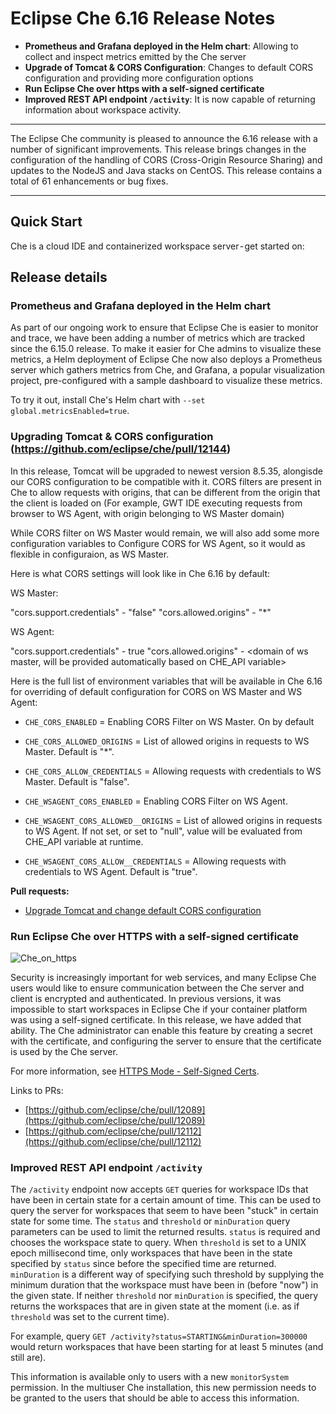 # Eclipse Che 6.16 Release Notes

* **Prometheus and Grafana deployed in the Helm chart**: Allowing to collect and inspect metrics emitted by the Che server
* **Upgrade of Tomcat & CORS Configuration**: Changes to default CORS configuration and providing more configuration options
* **Run Eclipse Che over https with a self-signed certificate**
* **Improved REST API endpoint `/activity`**: It is now capable of returning information about
workspace activity.

---

The Eclipse Che community is pleased to announce the 6.16 release with a number of significant improvements. This release brings changes in the configuration of the handling of CORS (Cross-Origin Resource Sharing) and updates to the NodeJS and Java stacks on CentOS. This release contains a total of 61 enhancements or bug fixes.

---

## Quick Start

Che is a cloud IDE and containerized workspace server - get started on:

## Release details

### Prometheus and Grafana deployed in the Helm chart
As part of our ongoing work to ensure that Eclipse Che is easier to monitor and trace, we have been
adding a number of metrics which are tracked since the 6.15.0 release. To make it easier for Che
admins to visualize these metrics, a Helm deployment of Eclipse Che now also deploys a Prometheus
server which gathers metrics from Che, and Grafana, a popular visualization project, pre-configured
with a sample dashboard to visualize these metrics.

To try it out, install Che's Helm chart with `--set global.metricsEnabled=true`.

### Upgrading Tomcat & CORS configuration (https://github.com/eclipse/che/pull/12144)

In this release, Tomcat  will be upgraded to newest version 8.5.35, alongisde our CORS configuration to be compatible with it.
CORS filters are present in Che to allow requests with origins, that can be different from the origin that the client is loaded on (For example, GWT IDE executing requests from browser to WS Agent, with origin belonging to WS Master domain)

While CORS filter on WS Master would remain, we will also add some more configuration variables to Configure CORS for WS Agent, so it would as flexible in configuraion, as WS Master.

Here is what CORS settings will look like in Che 6.16 by default:

WS Master:

"cors.support.credentials" - "false"
"cors.allowed.origins" - "*"

WS Agent:

"cors.support.credentials" - true
"cors.allowed.origins" - <domain of ws master, will be provided automatically based on CHE_API variable>

Here is the full list of environment variables that will be available in Che 6.16 for overriding of default configuration for CORS on WS Master and WS Agent:

* `CHE_CORS_ENABLED` = Enabling CORS Filter on WS Master. On by default
* `CHE_CORS_ALLOWED_ORIGINS` = List of allowed origins in requests to WS Master. Default is "*".
* `CHE_CORS_ALLOW_CREDENTIALS` = Allowing requests with credentials to WS Master. Default is "false".

* `CHE_WSAGENT_CORS_ENABLED` = Enabling CORS Filter on WS Agent.
* `CHE_WSAGENT_CORS_ALLOWED__ORIGINS` = List of allowed origins in requests to WS Agent. If not set, or set to "null", value will be evaluated from CHE_API variable at runtime.
* `CHE_WSAGENT_CORS_ALLOW__CREDENTIALS` = Allowing requests with credentials to WS Agent. Default is "true".

**Pull requests:**
* [Upgrade Tomcat and change default CORS configuration](https://github.com/eclipse/che/pull/12144)

### Run Eclipse Che over HTTPS with a self-signed certificate

![Che_on_https](https://www.eclipse.org/che/docs/images/workspaces/chrome_cert.png)

Security is increasingly important for web services, and many Eclipse Che users would like to ensure communication between the Che server and client is encrypted and authenticated. In previous versions, it was impossible to start workspaces in Eclipse Che if your container platform was using a self-signed certificate. In this release, we have added that ability. The Che administrator can enable this feature by creating a secret with the certificate, and configuring the server to ensure that the certificate is used by the Che server.

For more information, see [HTTPS Mode - Self-Signed Certs](https://www.eclipse.org/che/docs/che-6/openshift-config.html#https-mode---self-signed-certs).

Links to PRs:
* [https://github.com/eclipse/che/pull/12089](https://github.com/eclipse/che/pull/12089)
* [https://github.com/eclipse/che/pull/12112](https://github.com/eclipse/che/pull/12112)


### Improved REST API endpoint `/activity`

The `/activity` endpoint now accepts `GET` queries for workspace IDs that have been in certain state
for a certain amount of time. This can be used to query the server for workspaces that seem to have
been "stuck" in certain state for some time. The `status` and `threshold` or `minDuration`
query parameters can be used to limit the returned results. `status` is required and chooses the
workspace state to query. When `threshold` is set to a UNIX epoch millisecond time, only workspaces
that have been in the state specified by `status` since before the specified time are returned.
`minDuration` is a different way of specifying such threshold by supplying the minimum duration
that the workspace must have been in (before "now") in the given state. If neither `threshold`
nor `minDuration` is specified, the query returns the workspaces that are in given state at the
moment (i.e. as if `threshold` was set to the current time).

For example, query `GET /activity?status=STARTING&minDuration=300000` would return workspaces
that have been starting for at least 5 minutes (and still are).

This information is available only to users with a new `monitorSystem` permission. In the multiuser
Che installation, this new permission needs to be granted to the users that should be able to access
this information.
